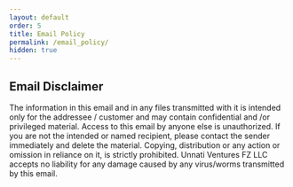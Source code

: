 ```yaml
---
layout: default
order: 5
title: Email Policy
permalink: /email_policy/
hidden: true
---
```


## Email Disclaimer

The information in this email and in any files transmitted with it is intended only for the addressee / customer and may contain confidential and /or privileged material. Access to this email by anyone else is unauthorized. If you are not the intended or named recipient, please contact the sender immediately and delete the material. Copying, distribution or any action or omission in reliance on it, is strictly prohibited. Unnati Ventures FZ LLC accepts no liability for any damage caused by any virus/worms transmitted by this email.
